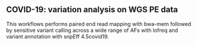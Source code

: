 COVID-19: variation analysis on WGS PE data
-------------------------------------------

This workflows performs paired end read mapping with bwa-mem followed by
sensitive variant calling across a wide range of AFs with lofreq and variant
annotation with snpEff 4.5covid19.


